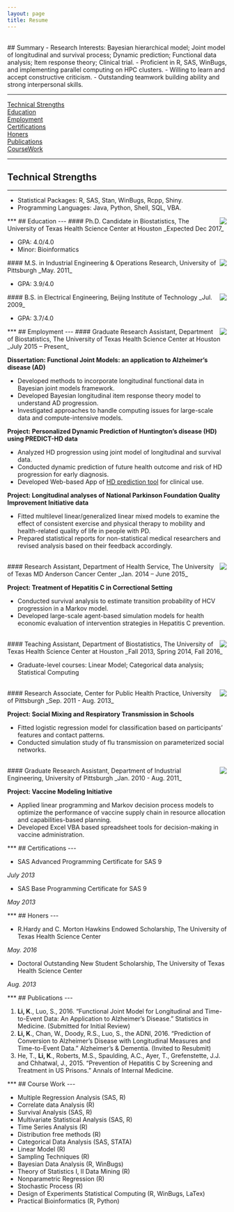 ```yaml
---
layout: page
title: Resume
---
```

<br>
## Summary
- Research Interests: Bayesian hierarchical model; Joint model of longitudinal and survival process; Dynamic prediction; Functional data analysis; Item response theory; Clinical trial. 
- Proficient in R, SAS, WinBugs, and implementing parallel computing on HPC clusters.
- Willing to learn and accept constructive criticism.
- Outstanding teamwork building ability and strong interpersonal skills.                                                            

---
[Technical Strengths](#Technical)<br>
[Education](#Education)<br>
[Employment](#Employment)<br>
[Certifications](#Certifications)<br>
[Honers](#Honers)<br>
[Publications](#Publications)<br>
[CourseWork](#CourseWork)<br>
<span id="Technical">
***
## Technical Strengths
---
</span>

- Statistical Packages: R, SAS, Stan, WinBugs, Rcpp, Shiny.
- Programming Languages: Java, Python, Shell, SQL, VBA. 


<span id="Education">
***
## Education
---
</span>
<img align="right" src="http://li-kan.com/image/uth.jpg">
#### Ph.D. Candidate in Biostatistics, The University of Texas Health Science Center at Houston	
_Expected Dec 2017_

- GPA: 4.0/4.0
- Minor: Bioinformatics

<img align="right" src="http://li-kan.com/image/upitts.jpg">
#### M.S. in Industrial Engineering & Operations Research, University of Pittsburgh
_May. 2011_

- GPA: 3.9/4.0

<img align="right" src="http://li-kan.com/image/bit.jpg">
#### B.S. in Electrical Engineering, Beijing Institute of Technology
_Jul. 2009_

- GPA: 3.7/4.0

<span id="Employment">
***
## Employment
---
</span>

<img align="right" src="http://li-kan.com/image/uth.jpg">
#### Graduate Research Assistant, Department of Biostatistics, The University of Texas Health Science Center at Houston
_July 2015 – Present_

**Dissertation: Functional Joint Models: an application to Alzheimer’s disease (AD)**

- Developed methods to incorporate longitudinal functional data in Bayesian joint models framework.
- Developed Bayesian longitudinal item response theory model to understand AD progression.
- Investigated approaches to handle computing issues for large-scale data and compute-intensive models.

**Project: Personalized Dynamic Prediction of Huntington’s disease (HD) using PREDICT-HD data**

- Analyzed HD progression using joint model of longitudinal and survival data.
- Conducted dynamic prediction of future health outcome and risk of HD progression for early diagnosis.
- Developed Web-based App of [HD prediction tool](https://kanli.shinyapps.io/HD_prediction/) for clinical use. 

**Project: Longitudinal analyses of National Parkinson Foundation Quality Improvement Initiative data** 

- Fitted multilevel linear/generalized linear mixed models to examine the effect of consistent exercise and physical therapy to mobility and health-related quality of life in people with PD. 
- Prepared statistical reports for non-statistical medical researchers and revised analysis based on their feedback accordingly.

<br>

<img align="right" src="http://li-kan.com/image/mda.png">
#### Research Assistant, Department of Health Service, The University of Texas MD Anderson Cancer Center
_Jan. 2014 – June 2015_

**Project: Treatment of Hepatitis C in Correctional Setting**
 
- Conducted survival analysis to estimate transition probability of HCV progression in a Markov model.
- Developed large-scale agent-based simulation models for health economic evaluation of intervention strategies in Hepatitis C prevention.

<br>

<img align="right" src="http://li-kan.com/image/uth.jpg">
#### Teaching Assistant, Department of Biostatistics, The University of Texas Health Science Center at Houston
_Fall 2013, Spring 2014, Fall 2016_

- Graduate-level courses: Linear Model; Categorical data analysis; Statistical Computing 

<br>

<img align="right" src="http://li-kan.com/image/upitts.jpg">
#### Research Associate, Center for Public Health Practice, University of Pittsburgh
_Sep. 2011 - Aug. 2013_

**Project: Social Mixing and Respiratory Transmission in Schools**

- Fitted logistic regression model for classification based on participants’ features and contact patterns.
- Conducted simulation study of flu transmission on parameterized social networks.

<br>

<img align="right" src="http://li-kan.com/image/upitts.jpg">
#### Graduate Research Assistant, Department of Industrial Engineering, University of Pittsburgh		     	       			
_Jan. 2010 - Aug. 2011_

**Project: Vaccine Modeling Initiative**

- Applied linear programming and Markov decision process models to optimize the performance of vaccine supply chain in resource allocation and capabilities-based planning.
- Developed Excel VBA based spreadsheet tools for decision-making in vaccine administration.


<span id="Certifications">
***
## Certifications
---
</span>

- SAS Advanced Programming Certificate for SAS 9

_July 2013_

- SAS Base Programming Certificate for SAS 9

_May 2013_


<span id="Honers">
***
## Honers
---
</span>

- R.Hardy and C. Morton Hawkins Endowed Scholarship, The University of Texas Health Science Center 

_May. 2016_

- Doctoral Outstanding New Student Scholarship, The University of Texas Health Science Center

_Aug. 2013_


<span id="Publications">
***
## Publications
---
</span>

1.	**Li, K**., Luo, S., 2016. “Functional Joint Model for Longitudinal and Time-to-Event Data: An Application to Alzheimer’s Disease.” Statistics in Medicine. (Submitted for Initial Review)
2.	**Li, K**., Chan, W., Doody, R.S., Luo, S., the ADNI, 2016. “Prediction of Conversion to Alzheimer’s Disease with Longitudinal Measures and Time-to-Event Data.” Alzheimer’s & Dementia. (Invited to Resubmit)
3.	He, T., **Li, K**., Roberts, M.S., Spaulding, A.C., Ayer, T., Grefenstette, J.J. and Chhatwal, J., 2015.  “Prevention of Hepatitis C by Screening and Treatment in US Prisons.” Annals of Internal Medicine.


<span id="CourseWork">
***
## Course Work
---
</span>

- Multiple Regression Analysis (SAS, R)
- Correlate data Analysis (R)
- Survival Analysis (SAS, R)
- Multivariate Statistical Analysis  (SAS, R)
- Time Series Analysis (R)
- Distribution free methods (R)
- Categorical Data Analysis (SAS, STATA) 	
- Linear Model (R)
- Sampling Techniques (R) 
- Bayesian Data Analysis (R, WinBugs)	
- Theory of Statistics I, II	Data Mining (R)
- Nonparametric Regression (R)
- Stochastic Process (R)	
- Design of Experiments Statistical Computing (R, WinBugs, LaTex)
- Practical Bioinformatics (R, Python)
